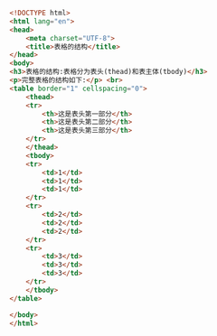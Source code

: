 
<BlogInfo id="145" title="23.表格的结构" author="白日梦想猿" pv=0 read_times=0 pre_cost_time="0分30秒" category="html5学习" tag_list="['html5学习']" create_time="2020.07.15 14:13:50" update_time="2020.07.15 14:18:03" />

```html
<!DOCTYPE html>
<html lang="en">
<head>
    <meta charset="UTF-8">
    <title>表格的结构</title>
</head>
<body>
<h3>表格的结构:表格分为表头(thead)和表主体(tbody)</h3>
<p>完整表格的结构如下:</p> <br>
<table border="1" cellspacing="0">
    <thead>
    <tr>
        <th>这是表头第一部分</th>
        <th>这是表头第二部分</th>
        <th>这是表头第三部分</th>
    </tr>
    </thead>
    <tbody>
    <tr>
        <td>1</td>
        <td>1</td>
        <td>1</td>
    </tr>
    <tr>
        <td>2</td>
        <td>2</td>
        <td>2</td>
    </tr>
    <tr>
        <td>3</td>
        <td>3</td>
        <td>3</td>
    </tr>
    </tbody>
</table>

</body>
</html>
```
